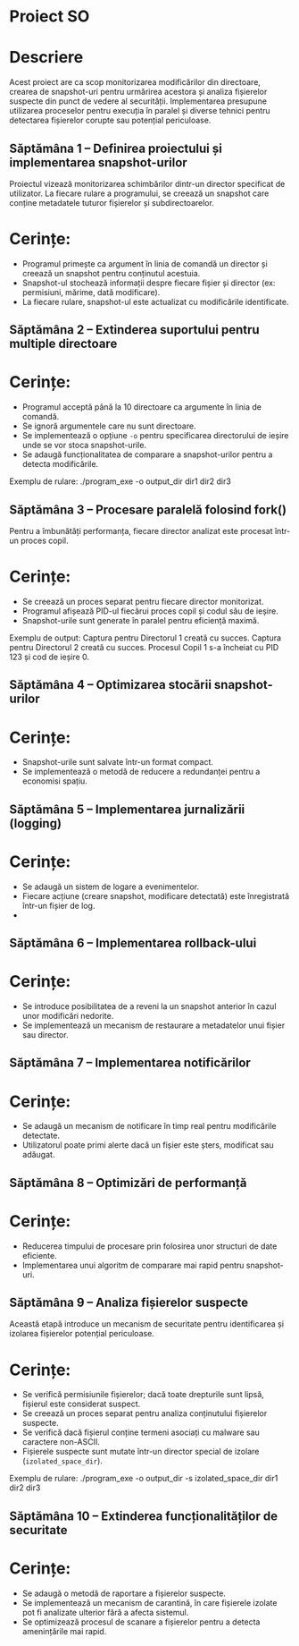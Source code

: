 # Proiect SO

# Descriere
Acest proiect are ca scop monitorizarea modificărilor din directoare, crearea de snapshot-uri pentru urmărirea acestora și analiza fișierelor suspecte din punct de vedere al securității. Implementarea presupune utilizarea proceselor pentru execuția în paralel și diverse tehnici pentru detectarea fișierelor corupte sau potențial periculoase.

## Săptămâna 1 – Definirea proiectului și implementarea snapshot-urilor
Proiectul vizează monitorizarea schimbărilor dintr-un director specificat de utilizator. La fiecare rulare a programului, se creează un snapshot care conține metadatele tuturor fișierelor și subdirectoarelor.

# Cerințe:
- Programul primește ca argument în linia de comandă un director și creează un snapshot pentru conținutul acestuia.
- Snapshot-ul stochează informații despre fiecare fișier și director (ex: permisiuni, mărime, dată modificare).
- La fiecare rulare, snapshot-ul este actualizat cu modificările identificate.

## Săptămâna 2 – Extinderea suportului pentru multiple directoare

# Cerințe:
- Programul acceptă până la 10 directoare ca argumente în linia de comandă.
- Se ignoră argumentele care nu sunt directoare.
- Se implementează o opțiune `-o` pentru specificarea directorului de ieșire unde se vor stoca snapshot-urile.
- Se adaugă funcționalitatea de comparare a snapshot-urilor pentru a detecta modificările.

Exemplu de rulare:
./program_exe -o output_dir dir1 dir2 dir3


## Săptămâna 3 – Procesare paralelă folosind fork()
Pentru a îmbunătăți performanța, fiecare director analizat este procesat într-un proces copil.

# Cerințe:
- Se creează un proces separat pentru fiecare director monitorizat.
- Programul afișează PID-ul fiecărui proces copil și codul său de ieșire.
- Snapshot-urile sunt generate în paralel pentru eficiență maximă.

Exemplu de output:
Captura pentru Directorul 1 creată cu succes.
Captura pentru Directorul 2 creată cu succes.
Procesul Copil 1 s-a încheiat cu PID 123 și cod de ieșire 0.


## Săptămâna 4 – Optimizarea stocării snapshot-urilor

# Cerințe:
- Snapshot-urile sunt salvate într-un format compact.
- Se implementează o metodă de reducere a redundanței pentru a economisi spațiu.


## Săptămâna 5 – Implementarea jurnalizării (logging)

# Cerințe:
- Se adaugă un sistem de logare a evenimentelor.
- Fiecare acțiune (creare snapshot, modificare detectată) este înregistrată într-un fișier de log.
- 

## Săptămâna 6 – Implementarea rollback-ului

# Cerințe:
- Se introduce posibilitatea de a reveni la un snapshot anterior în cazul unor modificări nedorite.
- Se implementează un mecanism de restaurare a metadatelor unui fișier sau director.


## Săptămâna 7 – Implementarea notificărilor

# Cerințe:
- Se adaugă un mecanism de notificare în timp real pentru modificările detectate.
- Utilizatorul poate primi alerte dacă un fișier este șters, modificat sau adăugat.


## Săptămâna 8 – Optimizări de performanță

# Cerințe:
- Reducerea timpului de procesare prin folosirea unor structuri de date eficiente.
- Implementarea unui algoritm de comparare mai rapid pentru snapshot-uri.


## Săptămâna 9 – Analiza fișierelor suspecte
Această etapă introduce un mecanism de securitate pentru identificarea și izolarea fișierelor potențial periculoase.

# Cerințe:
- Se verifică permisiunile fișierelor; dacă toate drepturile sunt lipsă, fișierul este considerat suspect.
- Se creează un proces separat pentru analiza conținutului fișierelor suspecte.
- Se verifică dacă fișierul conține termeni asociați cu malware sau caractere non-ASCII.
- Fișierele suspecte sunt mutate într-un director special de izolare (`izolated_space_dir`).

Exemplu de rulare:
./program_exe -o output_dir -s izolated_space_dir dir1 dir2 dir3


## Săptămâna 10 – Extinderea funcționalităților de securitate

# Cerințe:
- Se adaugă o metodă de raportare a fișierelor suspecte.
- Se implementează un mecanism de carantină, în care fișierele izolate pot fi analizate ulterior fără a afecta sistemul.
- Se optimizează procesul de scanare a fișierelor pentru a detecta amenințările mai rapid.

